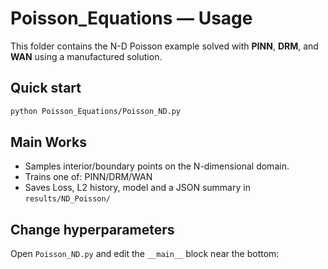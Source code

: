 # Poisson_Equations — Usage

This folder contains the N-D Poisson example solved with **PINN**, **DRM**, and **WAN** using a manufactured solution.

## Quick start
```bash
python Poisson_Equations/Poisson_ND.py
```

## Main Works

- Samples interior/boundary points on the N-dimensional domain.
- Trains one of: PINN/DRM/WAN
- Saves Loss, L2 history, model and a JSON summary in `results/ND_Poisson/`

## Change hyperparameters

Open `Poisson_ND.py` and edit the `__main__` block near the bottom:
